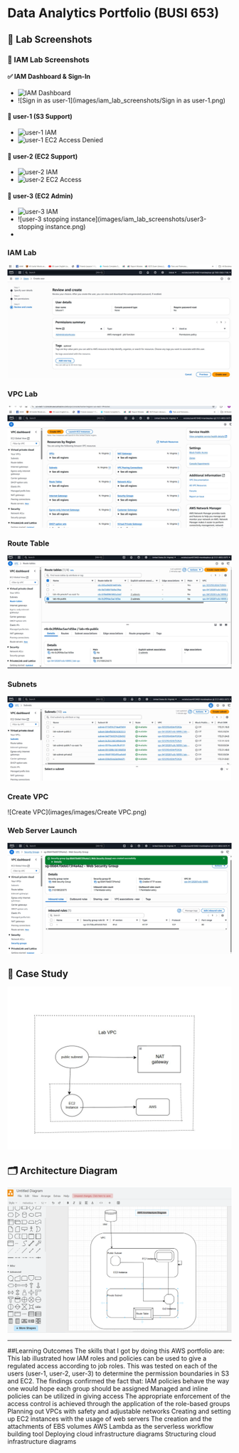 # Data Analytics Portfolio (BUSI 653)

## 📸 Lab Screenshots
### 🧪 IAM Lab Screenshots

#### ✅ IAM Dashboard & Sign-In
- ![IAM Dashboard](images/iam_lab_screenshots/IAmDashboard.png)
- ![Sign in as user-1](images/iam_lab_screenshots/Sign in as user-1.png)

#### 👤 user-1 (S3 Support)
- ![user-1 IAM](images/iam_lab_screenshots/user1.png)
- ![user-1 EC2 Access Denied](images/iam_lab_screenshots/EC2.png)

#### 👤 user-2 (EC2 Support)
- ![user-2 IAM](images/iam_lab_screenshots/user2.png)
- ![user-2 EC2 Access](images/iam_lab_screenshots/User2_EC2.png)

#### 👤 user-3 (EC2 Admin)
- ![user-3 IAM](images/iam_lab_screenshots/user3.png)
- ![user-3 stopping instance](images/iam_lab_screenshots/user3-stopping instance.png)
- 
### IAM Lab  
![IAM Lab](images/images/iam_lab_result.png)

### VPC Lab  
![VPC Lab](images/images/vpc_lab_result.png)

### Route Table  
![Route Table](images/images/route_table_assoc.png)

### Subnets  
![Subnets](images/images/subnets_list.png)

### Create VPC  
![Create VPC](images/images/Create VPC.png)

### Web Server Launch  
![Web Server Browser](images/images/webserver_browser.png)

## 🧠 Case Study  
![Case Study](images/images/case_study_1.png)

## 🗂️ Architecture Diagram

![AWS Architecture Diagram](images/images/AWS%20Architecture%20Diagram.png)

---

##Learning Outcomes
The skills that I got by doing this AWS portfolio are:
This lab illustrated how IAM roles and policies can be used to give a regulated access according to job roles. 
This was tested on each of the users (user-1, user-2, user-3) to determine the permission boundaries in S3 and EC2. 
The findings confirmed the fact that:
IAM policies behave the way one would hope each group should be assigned
Managed and inline policies can be utilized in giving access
The appropriate enforcement of the access control is achieved through the application of the role-based groups
Planning out VPCs with safety and adjustable networks
Creating and setting up EC2 instances with the usage of web servers
The creation and the attachments of EBS volumes
AWS Lambda as the serverless workflow building tool
Deploying cloud infrastructure diagrams Structuring cloud infrastructure diagrams
